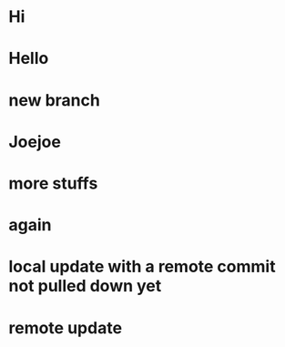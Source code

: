 # Hi

# Hello

# new branch

# Joejoe

# more stuffs

# again

# local update with a remote commit not pulled down yet

# remote update


